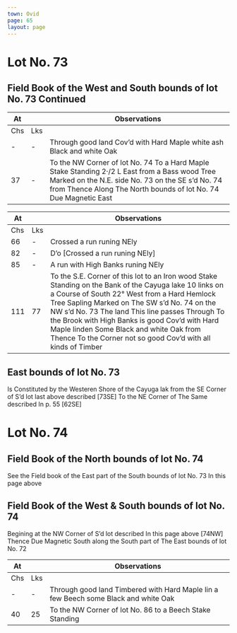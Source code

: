 ```yaml
---
town: Ovid
page: 65
layout: page
---
```


# Lot No. 73

## Field Book of the West and South bounds of lot No. 73 Continued

| At |    | Observations |
| -- | -- | ------------ |
| Chs | Lks | |
| - | - | Through good land Cov’d with Hard Maple white ash Black and white Oak |
37 | - | To the NW Corner of lot No. 74 To a Hard Maple Stake Standing 2·/2 L East from a Bass wood Tree Marked on the N.E. side No. 73 on the SE s’d No. 74 from Thence Along The North bounds of lot No. 74 Due Magnetic East

| At |    | Observations |
| -- | -- | ------------ |
| Chs | Lks | |
66 | - | Crossed a run runing NEly
82 | - | D’o [Crossed a run runing NEly]
85 | - | A run with High Banks runing NEly
111 | 77 | To the S.E. Corner of this lot to an Iron wood Stake Standing on the Bank of the Cayuga lake 10 links on a Course of South 22° West from a Hard Hemlock Tree Sapling Marked on The SW s’d No. 74 on the NW s’d No. 73 The land This line passes Through To the Brook with High Banks is good Cov’d with Hard Maple linden Some Black and white Oak from Thence To the Corner not so good Cov’d with all kinds of Timber

## East bounds of lot No. 73
Is Constituted by the Westeren Shore of the Cayuga lak from the SE Corner of S’d lot last above described [73SE] To the NE Corner of The Same described In p. 55 [62SE]

# Lot No. 74
## Field Book of the North bounds of lot No. 74 
See the Field book of the East part of the South bounds of lot No. 73 In this page above

## Field Book of the West & South bounds of lot No. 74
Begining at the NW Corner of S’d lot described In this page above [74NW] Thence Due Magnetic South along the South part of The East bounds of lot No. 72

| At |    | Observations |
| -- | -- | ------------ |
| Chs | Lks | |
| - | - | Through good land Timbered with Hard Maple lin a few Beech some Black and white Oak |
40 | 25 | To the NW Corner of lot No. 86 to a Beech Stake Standing
